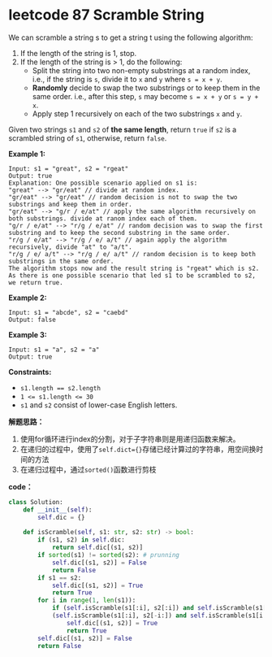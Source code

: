 # leetcode 87 Scramble String

We can scramble a string s to get a string t using the following algorithm:

1. If the length of the string is 1, stop.
2. If the length of the string is > 1, do the following:
   - Split the string into two non-empty substrings at a random index, i.e., if the string is `s`, divide it to `x` and `y` where `s = x + y`.
   - **Randomly** decide to swap the two substrings or to keep them in the same order. i.e., after this step, `s` may become `s = x + y` or `s = y + x`.
   - Apply step 1 recursively on each of the two substrings `x` and `y`.

Given two strings `s1` and `s2` of **the same length**, return `true` if `s2` is a scrambled string of `s1`, otherwise, return `false`.

 

**Example 1:**

```
Input: s1 = "great", s2 = "rgeat"
Output: true
Explanation: One possible scenario applied on s1 is:
"great" --> "gr/eat" // divide at random index.
"gr/eat" --> "gr/eat" // random decision is not to swap the two substrings and keep them in order.
"gr/eat" --> "g/r / e/at" // apply the same algorithm recursively on both substrings. divide at ranom index each of them.
"g/r / e/at" --> "r/g / e/at" // random decision was to swap the first substring and to keep the second substring in the same order.
"r/g / e/at" --> "r/g / e/ a/t" // again apply the algorithm recursively, divide "at" to "a/t".
"r/g / e/ a/t" --> "r/g / e/ a/t" // random decision is to keep both substrings in the same order.
The algorithm stops now and the result string is "rgeat" which is s2.
As there is one possible scenario that led s1 to be scrambled to s2, we return true.
```

**Example 2:**

```
Input: s1 = "abcde", s2 = "caebd"
Output: false
```

**Example 3:**

```
Input: s1 = "a", s2 = "a"
Output: true
```

 

**Constraints:**

- `s1.length == s2.length`
- `1 <= s1.length <= 30`
- `s1` and `s2` consist of lower-case English letters.



**解题思路：**

1. 使用for循环进行index的分割，对于子字符串则是用递归函数来解决。
2. 在递归的过程中，使用了`self.dict={}`存储已经计算过的字符串，用空间换时间的方法
3. 在递归过程中，通过`sorted()`函数进行剪枝



**code：**

```python
class Solution:
    def __init__(self):
        self.dic = {}
    
    def isScramble(self, s1: str, s2: str) -> bool:
        if (s1, s2) in self.dic:
            return self.dic[(s1, s2)]
        if sorted(s1) != sorted(s2): # prunning
            self.dic[(s1, s2)] = False
            return False
        if s1 == s2:
            self.dic[(s1, s2)] = True
            return True
        for i in range(1, len(s1)):
            if (self.isScramble(s1[:i], s2[:i]) and self.isScramble(s1[i:], s2[i:])) or \
            (self.isScramble(s1[:i], s2[-i:]) and self.isScramble(s1[i:], s2[:-i])):
                self.dic[(s1, s2)] = True
                return True
        self.dic[(s1, s2)] = False
        return False
```

